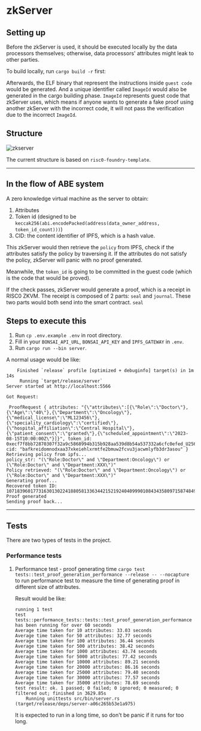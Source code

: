 # zkServer

## Setting up

Before the zkServer is used, it should be executed locally by the data processors themselves; otherwise, data processors' attributes might leak to other parties.

To build locally, run `cargo build -r` first:

Afterwards, the ELF binary that represent the instructions inside `guest code` would be generated. And a unique identifier called `ImageId` would also be generated in the cargo building phase. `ImageId` represents guest code that zkServer uses, which means if anyone wants to generate a fake proof using another zkServer with the incorrect code, it will not pass the verification due to the incorrect `ImageId`.

## Structure

![zkserver](https://i.imgur.com/cN2pF0j.png)

The current structure is based on `risc0-foundry-template`.

---

## In the flow of ABE system

A zero knowledge virtual machine as the server to obtain:

1. Attributes
2. Token id (designed to be `keccak256(abi.encodePacked(address(data_owner_address, token_id_count)))`)
3. CID: the content identifier of IPFS, which is a hash value.

This zkServer would then retrieve the `policy` from IPFS, check if the attributes satisfy the policy by traversing it. If the attributes do not satisfy the policy, zkServer will panic with no proof generated.

Meanwhile, the `token_id` is going to be committed in the guest code (which is the code that would be proved).

If the check passes, zkServer would generate a proof, which is a receipt in RISC0 ZKVM. The receipt is composed of 2 parts: `seal` and `journal`. These two parts would both send into the smart contract. `seal`

## Steps to execute this

1. Run `cp .env.example .env` in root directory.
2. Fill in your `BONSAI_API_URL`, `BONSAI_API_KEY` and `IPFS_GATEWAY` in `.env`.
3. Run `cargo run --bin server`.

A normal usage would be like:

```shell
    Finished `release` profile [optimized + debuginfo] target(s) in 1m 14s
     Running `target/release/server`
Server started at http://localhost:5566

Got Request: 

 ProofRequest { attributes: "{\"attributes\":[{\"Role\":\"Doctor\"},{\"Age\":\"40\"},{\"Department\":\"Oncology\"},{\"medical_license\":\"ML123456\"},{\"speciality_cardiology\":\"certified\"},{\"hospital_affiliation\":\"Central Hospital\"},{\"patient_consent\":\"granted\"},{\"scheduled_appointment\":\"2023-08-15T10:00:00Z\"}]}", token_id: 0xecf7f8bb72870307f32a9c5868994b315b928aa539d8b54a537332a6cfc0efed_U256, cid: "bafkreidomnodxaa37xkeiehlxrmtfe2bmuw2fcvu3jacwmlyfb3dr3asou" }
Retrieving policy from ipfs...
policy_str: "(\"Role:Doctor\" and \"Department:Oncology\") or (\"Role:Doctor\" and \"Department:XXX\")"
Policy retrieved: "(\"Role:Doctor\" and \"Department:Oncology\") or (\"Role:Doctor\" and \"Department:XXX\")"
Generating proof...
Recovered token ID: 107183960177316301302241880581336344215219240409990108434358097158748491542509
Proof generated
Sending proof back...
```

---

## Tests

There are two types of tests in the project.

### Performance tests

1. Performance test - proof generating time
    `cargo test tests::test_proof_generation_performance --release -- --nocapture` to run performance test to measure the time of generating proof in different size of attributes.

    Result would be like:

    ```shell
    running 1 test
    test tests::performance_tests::tests::test_proof_generation_performance has been running for over 60 seconds
    Average time taken for 10 attributes: 33.03 seconds
    Average time taken for 50 attributes: 32.77 seconds
    Average time taken for 100 attributes: 36.44 seconds
    Average time taken for 500 attributes: 38.42 seconds
    Average time taken for 1000 attributes: 43.74 seconds
    Average time taken for 5000 attributes: 77.42 seconds
    Average time taken for 10000 attributes: 89.21 seconds
    Average time taken for 20000 attributes: 86.16 seconds
    Average time taken for 25000 attributes: 79.40 seconds
    Average time taken for 30000 attributes: 77.57 seconds
    Average time taken for 35000 attributes: 78.69 seconds
    test result: ok. 1 passed; 0 failed; 0 ignored; 0 measured; 0 filtered out; finished in 3629.85s
        Running unittests src/bin/server.rs (target/release/deps/server-a06c265b53e1a975)
    ```

    It is expected to run in a long time, so don't be panic if it runs for too long.
